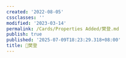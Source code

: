 ```yaml
---
created: '2022-08-05'
cssclasses: ''
modified: '2023-03-14'
permalink: /Cards/Properties Added/樊登.md
publish: true
published: '2025-07-09T18:23:29.318+08:00'
title: 🧑樊登
---
```

